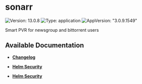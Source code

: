 # sonarr

![Version: 13.0.8](https://img.shields.io/badge/Version-13.0.8-informational?style=flat-square) ![Type: application](https://img.shields.io/badge/Type-application-informational?style=flat-square) ![AppVersion: "3.0.9.1549"](https://img.shields.io/badge/AppVersion-"3.0.9.1549"-informational?style=flat-square)

Smart PVR for newsgroup and bittorrent users

## Available Documentation

- [**Changelog**](CHANGELOG)

- [**Helm Security**](container-security)

- [**Helm Security**](helm-security)

